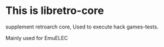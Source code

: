 # This is libretro-core

supplement retroarch core, Used to execute hack games-tests.

Mainly used for EmuELEC
